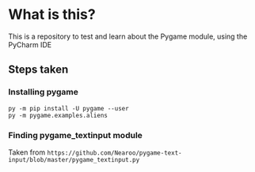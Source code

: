 # What is this?

This is a repository to test and learn about the Pygame module, using the PyCharm IDE

## Steps taken

### Installing pygame

```
py -m pip install -U pygame --user
py -m pygame.examples.aliens
```

### Finding pygame_textinput module

Taken from ```https://github.com/Nearoo/pygame-text-input/blob/master/pygame_textinput.py```